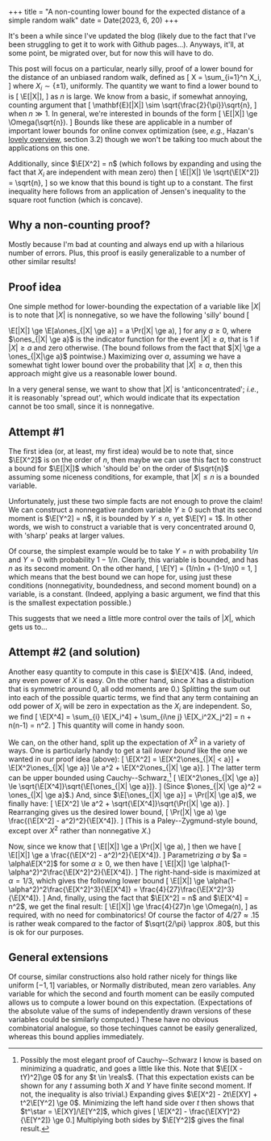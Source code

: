 +++
title = "A non-counting lower bound for the expected distance of a simple random walk"
date = Date(2023, 6, 20)
+++

It's been a while since I've updated the blog (likely due to the fact that I've been struggling to get it to work with Github pages...).
Anyways, it'll, at some point, be migrated over, but for now this will have to do.

This post will focus on a particular, nearly silly, proof of a lower bound for the distance of an unbiased random walk, defined as
\[
X = \sum_{i=1}^n X_i,
\]
where $X_i \sim \{\pm 1\}$, uniformly. The quantity we want to find a lower bound to is
\[
\E[|X|],
\]
as $n$ is large. We know from a basic, if somewhat annoying, counting argument that
\[
\mathbf{E}[|X|] \sim \sqrt{\frac{2}{\pi}}\sqrt{n},
\]
when $n \gg 1$. In general, we're interested in bounds of the form
\[
\E[|X|] \ge \Omega(\sqrt{n}).
\]
Bounds like these are applicable in a number of important lower bounds for online convex optimization
(see, *e.g.*, Hazan's [lovely overview](https://arxiv.org/abs/1909.05207), section 3.2) though we won't
be talking too much about the applications on this one.

Additionally, since $\E[X^2] = n$ (which follows by expanding and using the fact that $X_i$ are independent with mean zero)
then
\[
    \E[|X|] \le \sqrt{\E[X^2]} = \sqrt{n},
\]
so we know that this bound is tight up to a constant. The first inequality here follows from an application
of Jensen's inequality to the square root function (which is concave).

## Why a non-counting proof?

Mostly because I'm bad at counting and always end up with a hilarious number of
errors. Plus, this proof is easily generalizable to a number of other similar
results!

## Proof idea
One simple method for lower-bounding the expectation of a variable like $|X|$ is to note that
$|X|$ is nonnegative, so we have the following 'silly' bound
\[

\E[|X|] \ge \E[a\ones_{|X| \ge a}] = a \Pr(|X| \ge a),
\]
for any $a \ge 0$, where $\ones_{|X| \ge a}$ is the indicator function for the
event $|X| \ge a$, that is 1 if $|X| \ge a$ and zero otherwise. (The bound
follows from the fact that $|X| \ge a \ones_{|X|\ge a}$ pointwise.) Maximizing
over $a$, assuming we have a somewhat tight lower bound over the probability
that $|X| \ge a$, then this approach might give us a reasonable lower bound.

In a very general sense, we want to show that $|X|$ is 'anticoncentrated'; *i.e.*, it is reasonably
'spread out', which would indicate that its expectation cannot be too small, since it is nonnegative.


## Attempt #1
The first idea (or, at least, my first idea) would be to note that, since $\E[X^2]$ is on the order of
$n$, then maybe we can use this fact to construct a bound for $\E[|X|]$ which 'should be' on the order
of $\sqrt{n}$ assuming some niceness conditions, for example, that $|X| \le n$ is a bounded variable.

Unfortunately, just these two simple facts are not enough to prove the claim! We can construct a nonnegative
random variable $Y\ge 0$ such that its second moment is $\E[Y^2] = n$, it is bounded by $Y \le n$, yet $\E[Y] = 1$.
In other words, we wish to construct a variable that is very concentrated around $0$, with 'sharp' peaks at larger
values.

Of course, the simplest example would be to take $Y = n$ with probability $1/n$
and $Y=0$ with probability $1-1/n$. Clearly, this variable is bounded, and has
$n$ as its second moment. On the other hand,
\[
\E[Y] = (1/n)n + (1-1/n)0 = 1,
\]
which means that the best bound we can hope for, using just these conditions
(nonnegativity, boundedness, and second moment bound) on a variable, is a
constant. (Indeed, applying a basic argument, we find that this is the smallest
expectation possible.)

This suggests that we need a little more control over the tails of $|X|$, which
gets us to...

## Attempt #2 (and solution)
Another easy quantity to compute in this case is $\E[X^4]$. (And, indeed, any
even power of $X$ is easy. On the other hand, since $X$ has a distribution that
is symmetric around 0, all odd moments are 0.) Splitting the sum out into each
of the possible quartic terms, we find that any term containing an odd power of
$X_i$ will be zero in expectation as the $X_i$ are independent. So, we find
\[
\E[X^4] = \sum_{i} \E[X_i^4] + \sum_{i\ne j} \E[X_i^2X_j^2] = n + n(n-1) = n^2.
\]
This quantity will come in handy soon.

We can, on the other hand, split up the expectation of $X^2$ in a variety of ways.
One is particularly handy to get a tail *lower bound* like the one we wanted in our
proof idea (above):
\[
\E[X^2] = \E[X^2\ones_{|X| < a}] + \E[X^2\ones_{|X| \ge a}] \le a^2 + \E[X^2\ones_{|X| \ge a}].
\]
The latter term can be upper bounded using Cauchy--Schwarz,[^csproof]
\[
\E[X^2\ones_{|X| \ge a}] \le \sqrt{\E[X^4]}\sqrt{\E[\ones_{|X| \ge a}]}.
\]
(Since $\ones_{|X| \ge a}^2 = \ones_{|X| \ge a}$.) And, since $\E[\ones_{|X| \ge a}] = \Pr(|X| \ge a)$,
we finally have:
\[
\E[X^2] \le a^2 + \sqrt{\E[X^4]}\sqrt{\Pr(|X| \ge a)}.
\]
Rearranging gives us the desired lower bound,
\[
\Pr(|X| \ge a) \ge \frac{(\E[X^2] - a^2)^2}{\E[X^4]}.
\]
(This is a Paley--Zygmund-style bound, except over $X^2$ rather than nonnegative $X$.)

Now, since we know that
\[
\E[|X|] \ge a \Pr(|X| \ge a),
\]
then we have
\[
\E[|X|] \ge a \frac{(\E[X^2] - a^2)^2}{\E[X^4]}.
\]
Parametrizing $a$ by $a = \alpha\E[X^2]$ for some $\alpha \ge 0$, we then have
\[
\E[|X|] \ge \alpha(1-\alpha^2)^2\frac{\E[X^2]^2}{\E[X^4]}.
\]
The right-hand-side is maximized at $\alpha = 1/3$, which gives the following
lower bound
\[
\E[|X|] \ge \alpha(1-\alpha^2)^2\frac{\E[X^2]^3}{\E[X^4]} = \frac{4}{27}\frac{\E[X^2]^3}{\E[X^4]}.
\]
And, finally, using the fact that $\E[X^2] = n$ and $\E[X^4] = n^2$, we get the final result:
\[
\E[|X|] \ge \frac{4}{27}n \ge \Omega(n),
\]
as required, with no need for combinatorics! Of course the factor of $4/27
\approx .15$ is rather weak compared to the factor of $\sqrt{2/\pi} \approx
.80$, but this is ok for our purposes.

## General extensions
Of course, similar constructions also hold rather nicely for things like
uniform $[-1, 1]$ variables, or Normally distributed, mean zero variables. Any
variable for which the second and fourth moment can be easily computed allows
us to compute a lower bound on this expectation. (Expectations of the absolute
value of the sums of independently drawn versions of these variables could be
similarly computed.) These have no obvious combinatorial analogue, so those
techinques cannot be easily generalized, whereas this bound applies immediately.



[^csproof]: Possibly the most elegant proof of Cauchy--Schwarz I know is based on minimizing a quadratic, and goes a little like this. Note that $\E[(X - tY)^2]\ge 0$ for any $t \in \reals$. (That this expectation exists can be shown for any $t$ assuming both $X$ and $Y$ have finite second moment. If not, the inequality is also trivial.) Expanding gives $\E[X^2] - 2t\E[XY] + t^2\E[Y^2] \ge 0$. Minimizing the left hand side over $t$ then shows that $t^\star = \E[XY]/\E[Y^2]$, which gives \[ \E[X^2] - \frac{\E[XY]^2}{\E[Y^2]} \ge 0.\] Multiplying both sides by $\E[Y^2]$ gives the final result.
